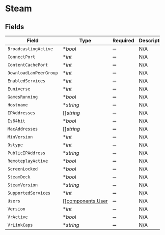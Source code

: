 # Steam


## Fields

| Field                                                | Type                                                 | Required                                             | Description                                          |
| ---------------------------------------------------- | ---------------------------------------------------- | ---------------------------------------------------- | ---------------------------------------------------- |
| `BroadcastingActive`                                 | **bool*                                              | :heavy_minus_sign:                                   | N/A                                                  |
| `ConnectPort`                                        | **int*                                               | :heavy_minus_sign:                                   | N/A                                                  |
| `ContentCachePort`                                   | **int*                                               | :heavy_minus_sign:                                   | N/A                                                  |
| `DownloadLanPeerGroup`                               | **int*                                               | :heavy_minus_sign:                                   | N/A                                                  |
| `EnabledServices`                                    | **int*                                               | :heavy_minus_sign:                                   | N/A                                                  |
| `Euniverse`                                          | **int*                                               | :heavy_minus_sign:                                   | N/A                                                  |
| `GamesRunning`                                       | **bool*                                              | :heavy_minus_sign:                                   | N/A                                                  |
| `Hostname`                                           | **string*                                            | :heavy_minus_sign:                                   | N/A                                                  |
| `IPAddresses`                                        | []*string*                                           | :heavy_minus_sign:                                   | N/A                                                  |
| `Is64bit`                                            | **bool*                                              | :heavy_minus_sign:                                   | N/A                                                  |
| `MacAddresses`                                       | []*string*                                           | :heavy_minus_sign:                                   | N/A                                                  |
| `MinVersion`                                         | **int*                                               | :heavy_minus_sign:                                   | N/A                                                  |
| `Ostype`                                             | **int*                                               | :heavy_minus_sign:                                   | N/A                                                  |
| `PublicIPAddress`                                    | **string*                                            | :heavy_minus_sign:                                   | N/A                                                  |
| `RemoteplayActive`                                   | **bool*                                              | :heavy_minus_sign:                                   | N/A                                                  |
| `ScreenLocked`                                       | **bool*                                              | :heavy_minus_sign:                                   | N/A                                                  |
| `SteamDeck`                                          | **bool*                                              | :heavy_minus_sign:                                   | N/A                                                  |
| `SteamVersion`                                       | **string*                                            | :heavy_minus_sign:                                   | N/A                                                  |
| `SupportedServices`                                  | **int*                                               | :heavy_minus_sign:                                   | N/A                                                  |
| `Users`                                              | [][components.User](../../models/components/user.md) | :heavy_minus_sign:                                   | N/A                                                  |
| `Version`                                            | **int*                                               | :heavy_minus_sign:                                   | N/A                                                  |
| `VrActive`                                           | **bool*                                              | :heavy_minus_sign:                                   | N/A                                                  |
| `VrLinkCaps`                                         | **string*                                            | :heavy_minus_sign:                                   | N/A                                                  |